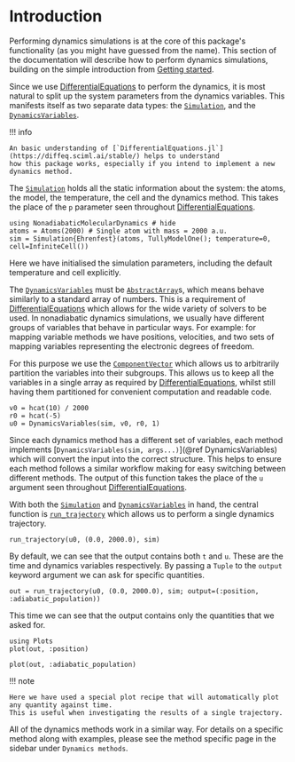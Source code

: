 # Introduction

Performing dynamics simulations is at the core of this package's functionality
(as you might have guessed from the name).
This section of the documentation will describe how to perform dynamics simulations,
building on the simple introduction from [Getting started](@ref).

Since we use [DifferentialEquations](https://diffeq.sciml.ai/stable/)
to perform the dynamics, it is most natural
to split up the system parameters from the dynamics variables.
This manifests itself as two separate data types: the [`Simulation`](@ref), and the
[`DynamicsVariables`](@ref).

!!! info

    An basic understanding of [`DifferentialEquations.jl`](https://diffeq.sciml.ai/stable/) helps to understand
    how this package works, especially if you intend to implement a new dynamics method.

The [`Simulation`](@ref) holds all the static information about the system: the atoms,
the model, the temperature, the cell and the dynamics method.
This takes the place of the `p` parameter seen throughout [DifferentialEquations](https://diffeq.sciml.ai/stable/).

```@example dynamics
using NonadiabaticMolecularDynamics # hide
atoms = Atoms(2000) # Single atom with mass = 2000 a.u.
sim = Simulation{Ehrenfest}(atoms, TullyModelOne(); temperature=0, cell=InfiniteCell())
```
Here we have initialised the simulation parameters, including the default temperature and cell explicitly.

The [`DynamicsVariables`](@ref) must be [`AbstractArray`](https://docs.julialang.org/en/v1/manual/interfaces/#man-interface-array)s,
which means behave similarly to a standard array of numbers.
This is a requirement of [DifferentialEquations](https://diffeq.sciml.ai/stable/) which allows for the wide
variety of solvers to be used. 
In nonadiabatic dynamics simulations, we usually have different groups of variables that behave in particular ways.
For example: for mapping variable methods we have positions, velocities, and two sets of mapping variables representing
the electronic degrees of freedom.

For this purpose we use the [`ComponentVector`](https://github.com/jonniedie/ComponentArrays.jl) which allows us
to arbitrarily partition the variables into their subgroups.
This allows us to keep all the variables in a single array as required by
[DifferentialEquations](https://diffeq.sciml.ai/stable/),
whilst still having them partitioned for convenient computation and readable code.

```@example dynamics
v0 = hcat(10) / 2000
r0 = hcat(-5)
u0 = DynamicsVariables(sim, v0, r0, 1)
```

Since each dynamics method has a different set of variables, each method implements
[`DynamicsVariables(sim, args...)`](@ref DynamicsVariables) which will convert the input into the correct
structure.
This helps to ensure each method follows a similar workflow making for easy switching between different methods.
The output of this function takes the place of the `u` argument seen throughout
[DifferentialEquations](https://diffeq.sciml.ai/stable/).

With both the [`Simulation`](@ref) and [`DynamicsVariables`](@ref) in hand,
the central function is [`run_trajectory`](@ref) which allows us to perform a single dynamics trajectory.

```@example dynamics
run_trajectory(u0, (0.0, 2000.0), sim)
```

By default, we can see that the output contains both `t` and `u`. These are the time and dynamics variables
respectively.
By passing a `Tuple` to the `output` keyword argument we can ask for specific quantities.

```@example dynamics
out = run_trajectory(u0, (0.0, 2000.0), sim; output=(:position, :adiabatic_population))
```

This time we can see that the output contains only the quantities that we asked for.

```@example dynamics
using Plots
plot(out, :position)
```

```@example dynamics
plot(out, :adiabatic_population)
```

!!! note

    Here we have used a special plot recipe that will automatically plot any quantity against time.
    This is useful when investigating the results of a single trajectory.

All of the dynamics methods work in a similar way. For details on a specific method along with examples,
please see the method specific page in the sidebar under `Dynamics methods`.
